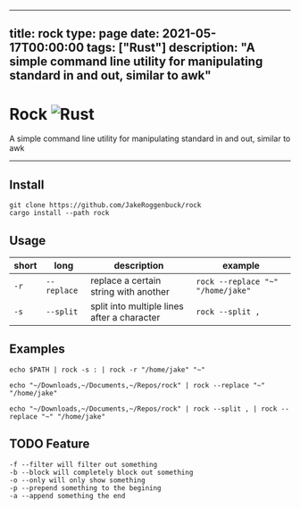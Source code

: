 
---
title: rock
type: page
date: 2021-05-17T00:00:00
tags: ["Rust"]
description: "A simple command line utility for manipulating standard in and out, similar to awk"
---


# Rock ![Rust](https://img.shields.io/github/workflow/status/jakeroggenbuck/rock/Rust?style=for-the-badge)
A simple command line utility for manipulating standard in and out, similar to awk

-----

## Install
```
git clone https://github.com/JakeRoggenbuck/rock
cargo install --path rock
```

## Usage
| short | long        | description                                 | example                           |
|-------|-------------|---------------------------------------------|-----------------------------------|
| `-r`  | `--replace` | replace a certain string with another       | `rock --replace "~" "/home/jake"` |
| `-s`  | `--split`   | split into multiple lines after a character | `rock --split ,`                  |

## Examples

```
echo $PATH | rock -s : | rock -r "/home/jake" "~"

echo "~/Downloads,~/Documents,~/Repos/rock" | rock --replace "~" "/home/jake"

echo "~/Downloads,~/Documents,~/Repos/rock" | rock --split , | rock --replace "~" "/home/jake"
```

## TODO Feature
```
-f --filter will filter out something
-b --block will completely block out something
-o --only will only show something
-p --prepend something to the begining
-a --append something the end
```
